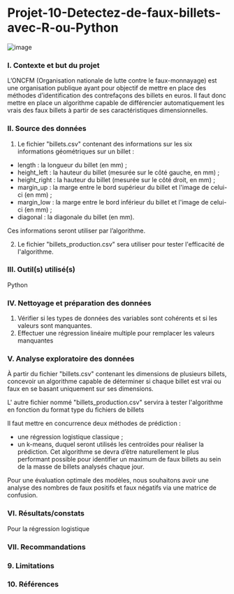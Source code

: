 # Projet-10-Detectez-de-faux-billets-avec-R-ou-Python

![image](https://github.com/BM-Aurelie78/Projet-10-Detectez-de-faux-billets-avec-R-ou-Python/assets/153644306/0721c593-7157-4f90-94b8-1e59e272510d)


### I. Contexte et but du projet
L’ONCFM (Organisation nationale de lutte contre le faux-monnayage) est une organisation publique ayant pour objectif de mettre en place des méthodes d’identification des contrefaçons des billets en euros. 
Il faut donc mettre en place un algorithme capable de différencier automatiquement les vrais des faux billets à partir de ses caractéristiques dimensionnelles.

### II. Source des données
1. Le fichier "billets.csv" contenant des informations sur les six informations géométriques sur un billet :
- length : la longueur du billet (en mm) ;
- height_left : la hauteur du billet (mesurée sur le côté gauche, en mm) ;
- height_right : la hauteur du billet (mesurée sur le côté droit, en mm) ;
- margin_up : la marge entre le bord supérieur du billet et l'image de celui-ci (en mm) ;
- margin_low : la marge entre le bord inférieur du billet et l'image de celui-ci (en mm) ;
- diagonal : la diagonale du billet (en mm).

Ces informations seront utiliser par l’algorithme.

2. Le fichier "billets_production.csv" sera utiliser pour tester l'efficacité de l'algorithme.

### III. Outil(s) utilisé(s)

Python 

### IV. Nettoyage et préparation des données

1. Vérifier si les types de données des variables sont cohérents et si les valeurs sont manquantes.
2. Effectuer une régression linéaire multiple pour remplacer les valeurs manquantes

### V. Analyse exploratoire des données

À partir du fichier  "billets.csv" contenant les dimensions de plusieurs billets, concevoir un algorithme capable de déterminer si chaque billet est vrai ou faux en se basant 
uniquement sur ses dimensions.

L' autre fichier nommé "billets_production.csv" servira à tester l'algorithme en fonction du format type du fichiers de billets

Il faut mettre en concurrence deux méthodes de prédiction : 
- une régression logistique classique ; 
- un k-means, duquel seront utilisés les centroïdes pour réaliser la prédiction. 
Cet algorithme se devra d’être naturellement le plus performant possible pour identifier un maximum de faux billets au sein de la masse de billets analysés chaque jour. 

Pour une évaluation optimale des modèles, nous souhaitons avoir une analyse des nombres de faux positifs et faux négatifs via une matrice de confusion.

### VI. Résultats/constats

Pour la régression logistique

### VII. Recommandations




### 9. Limitations


### 10. Références
